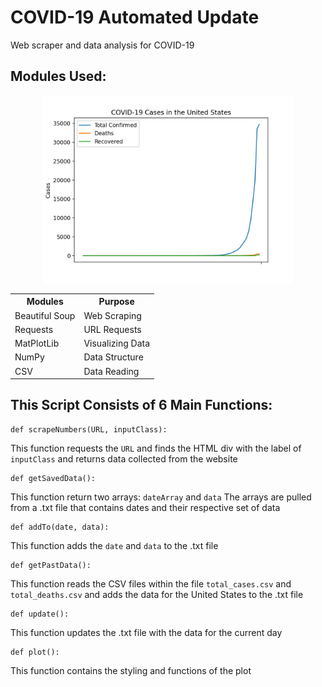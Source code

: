 # COVID-19 Automated Update
Web scraper and data analysis for COVID-19 

## Modules Used:
<p align="center">
   <img src = "Graph.png" width=400/>
</p>
<table style="width:100%">
   
  <tr>
    <th>Modules</th>
    <th>Purpose</th> 
  </tr>
  <tr>
    <td>Beautiful Soup</td>
    <td>Web Scraping</td>
  </tr>
  <tr>
    <td>Requests</td>
    <td>URL Requests</td>
  </tr>
  <tr>
    <td>MatPlotLib</td>
    <td>Visualizing Data</td>
  </tr>
  <tr>
    <td>NumPy</td>
    <td>Data Structure</td>
  </tr>
  <tr>
    <td>CSV</td>
    <td>Data Reading</td>
  </tr>
</table>

## This Script Consists of 6 Main Functions:
```Python3
def scrapeNumbers(URL, inputClass):
```
This function requests the `URL` and finds the HTML div with the label of `inputClass` and returns data collected from the website
```Python3
def getSavedData():
 ```
 This function return two arrays: `dateArray` and `data`
 The arrays are pulled from a .txt file that contains dates and their respective set of data
```Python3
def addTo(date, data):
 ```
 This function adds the `date` and `data` to the .txt file
 ```Python3
 def getPastData():
 ```
 This function reads the CSV files within the file `total_cases.csv` and `total_deaths.csv` and adds the data for the United States to the .txt file
 ```Python3
 def update():
 ```
 This function updates the .txt file with the data for the current day
 ```Python3
 def plot():
 ```
 This function contains the styling and functions of the plot 
